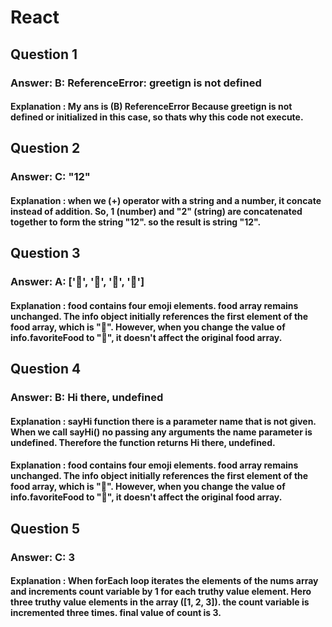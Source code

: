 # React
## Question 1
### Answer: B: ReferenceError: greetign is not defined
#### Explanation : My ans is (B) ReferenceError Because greetign is not defined or initialized in this case, so thats why this code not execute.

## Question 2
### Answer: C: "12"
#### Explanation : when we (+) operator with a string and a number, it concate instead of addition. So, 1 (number) and "2" (string) are concatenated together to form the string "12". so the result is string "12".

## Question 3
### Answer: A: ['🍕', '🍫', '🥑', '🍔']
#### Explanation : food contains four emoji elements. food array remains unchanged. The info object initially references the first element of the food array, which is "🍕". However, when you change the value of info.favoriteFood to "🍝", it doesn't affect the original food array. 

## Question 4
### Answer: B: Hi there, undefined
#### Explanation : sayHi function there is a parameter name that is not given. When we call sayHi() no passing any arguments the name parameter  is undefined. Therefore the function returns Hi there, undefined.
#### Explanation : food contains four emoji elements. food array remains unchanged. The info object initially references the first element of the food array, which is "🍕". However, when you change the value of info.favoriteFood to "🍝", it doesn't affect the original food array. 

## Question 5
### Answer: C: 3
#### Explanation : When forEach loop iterates the elements of the nums array and increments count variable by 1 for each truthy value element. Hero three truthy value elements in the array ([1, 2, 3]). the count variable is incremented three times. final value of count is 3.